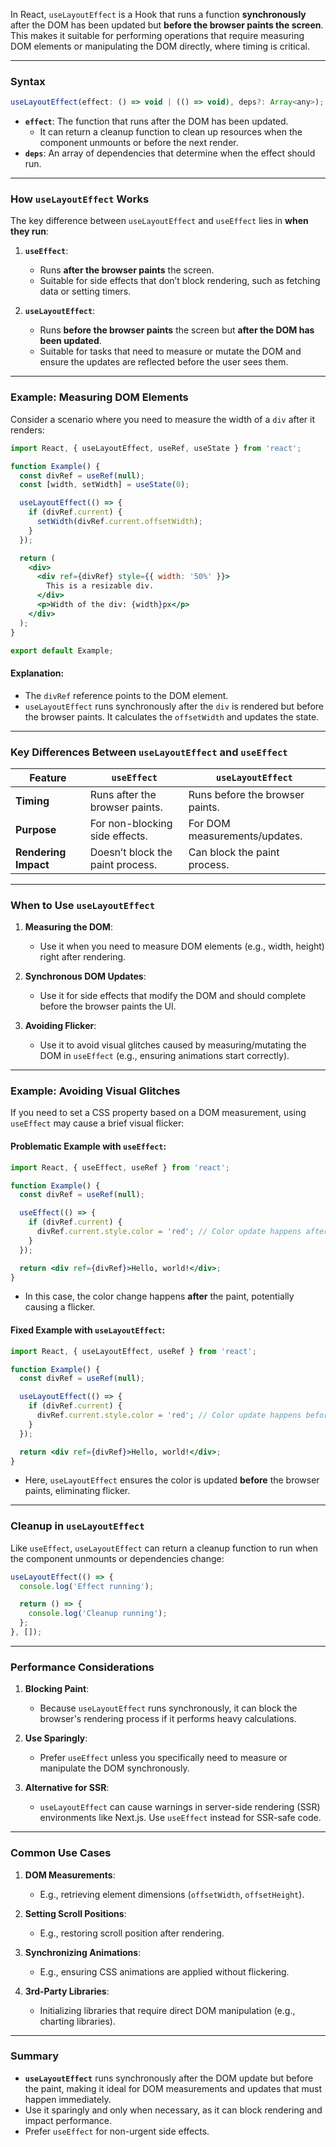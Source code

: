 In React, `useLayoutEffect` is a Hook that runs a function **synchronously** after the DOM has been updated but **before the browser paints the screen**. This makes it suitable for performing operations that require measuring DOM elements or manipulating the DOM directly, where timing is critical.

---

### Syntax

```javascript
useLayoutEffect(effect: () => void | (() => void), deps?: Array<any>);
```

- **`effect`**: The function that runs after the DOM has been updated.
  - It can return a cleanup function to clean up resources when the component unmounts or before the next render.
- **`deps`**: An array of dependencies that determine when the effect should run.

---

### How `useLayoutEffect` Works

The key difference between `useLayoutEffect` and `useEffect` lies in **when they run**:

1. **`useEffect`**:
   - Runs **after the browser paints** the screen.
   - Suitable for side effects that don’t block rendering, such as fetching data or setting timers.

2. **`useLayoutEffect`**:
   - Runs **before the browser paints** the screen but **after the DOM has been updated**.
   - Suitable for tasks that need to measure or mutate the DOM and ensure the updates are reflected before the user sees them.

---

### Example: Measuring DOM Elements

Consider a scenario where you need to measure the width of a `div` after it renders:

```jsx
import React, { useLayoutEffect, useRef, useState } from 'react';

function Example() {
  const divRef = useRef(null);
  const [width, setWidth] = useState(0);

  useLayoutEffect(() => {
    if (divRef.current) {
      setWidth(divRef.current.offsetWidth);
    }
  });

  return (
    <div>
      <div ref={divRef} style={{ width: '50%' }}>
        This is a resizable div.
      </div>
      <p>Width of the div: {width}px</p>
    </div>
  );
}

export default Example;
```

#### Explanation:
- The `divRef` reference points to the DOM element.
- `useLayoutEffect` runs synchronously after the `div` is rendered but before the browser paints. It calculates the `offsetWidth` and updates the state.

---

### Key Differences Between `useLayoutEffect` and `useEffect`

| Feature                  | `useEffect`                     | `useLayoutEffect`             |
|--------------------------|----------------------------------|--------------------------------|
| **Timing**               | Runs after the browser paints.  | Runs before the browser paints.|
| **Purpose**              | For non-blocking side effects.  | For DOM measurements/updates.  |
| **Rendering Impact**     | Doesn’t block the paint process.| Can block the paint process.   |

---

### When to Use `useLayoutEffect`

1. **Measuring the DOM**:
   - Use it when you need to measure DOM elements (e.g., width, height) right after rendering.
   
2. **Synchronous DOM Updates**:
   - Use it for side effects that modify the DOM and should complete before the browser paints the UI.
   
3. **Avoiding Flicker**:
   - Use it to avoid visual glitches caused by measuring/mutating the DOM in `useEffect` (e.g., ensuring animations start correctly).

---

### Example: Avoiding Visual Glitches

If you need to set a CSS property based on a DOM measurement, using `useEffect` may cause a brief visual flicker:

#### Problematic Example with `useEffect`:
```jsx
import React, { useEffect, useRef } from 'react';

function Example() {
  const divRef = useRef(null);

  useEffect(() => {
    if (divRef.current) {
      divRef.current.style.color = 'red'; // Color update happens after paint
    }
  });

  return <div ref={divRef}>Hello, world!</div>;
}
```

- In this case, the color change happens **after** the paint, potentially causing a flicker.

#### Fixed Example with `useLayoutEffect`:
```jsx
import React, { useLayoutEffect, useRef } from 'react';

function Example() {
  const divRef = useRef(null);

  useLayoutEffect(() => {
    if (divRef.current) {
      divRef.current.style.color = 'red'; // Color update happens before paint
    }
  });

  return <div ref={divRef}>Hello, world!</div>;
}
```

- Here, `useLayoutEffect` ensures the color is updated **before** the browser paints, eliminating flicker.

---

### Cleanup in `useLayoutEffect`

Like `useEffect`, `useLayoutEffect` can return a cleanup function to run when the component unmounts or dependencies change:

```jsx
useLayoutEffect(() => {
  console.log('Effect running');

  return () => {
    console.log('Cleanup running');
  };
}, []);
```

---

### Performance Considerations

1. **Blocking Paint**:
   - Because `useLayoutEffect` runs synchronously, it can block the browser's rendering process if it performs heavy calculations.

2. **Use Sparingly**:
   - Prefer `useEffect` unless you specifically need to measure or manipulate the DOM synchronously.

3. **Alternative for SSR**:
   - `useLayoutEffect` can cause warnings in server-side rendering (SSR) environments like Next.js. Use `useEffect` instead for SSR-safe code.

---

### Common Use Cases

1. **DOM Measurements**:
   - E.g., retrieving element dimensions (`offsetWidth`, `offsetHeight`).

2. **Setting Scroll Positions**:
   - E.g., restoring scroll position after rendering.

3. **Synchronizing Animations**:
   - E.g., ensuring CSS animations are applied without flickering.

4. **3rd-Party Libraries**:
   - Initializing libraries that require direct DOM manipulation (e.g., charting libraries).

---

### Summary

- **`useLayoutEffect`** runs synchronously after the DOM update but before the paint, making it ideal for DOM measurements and updates that must happen immediately.
- Use it sparingly and only when necessary, as it can block rendering and impact performance.
- Prefer `useEffect` for non-urgent side effects.